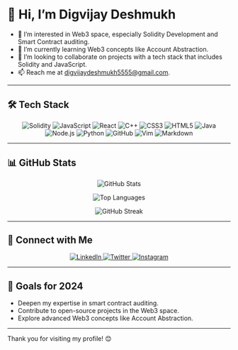 # 👋 Hi, I’m Digvijay Deshmukh

- 👀 I’m interested in Web3 space, especially Solidity Development and Smart Contract auditing.
- 🌱 I’m currently learning Web3 concepts like Account Abstraction.
- 💞️ I’m looking to collaborate on projects with a tech stack that includes Solidity and JavaScript.
- 📫 Reach me at [digvijaydeshmukh5555@gmail.com](mailto:digvijaydeshmukh5555@gmail.com).

---

## 🛠️ Tech Stack

<p align="center">
  <img src="https://img.shields.io/badge/Solidity-363636?style=for-the-badge&logo=solidity&logoColor=white" alt="Solidity" />
  <img src="https://img.shields.io/badge/JavaScript-323330?style=for-the-badge&logo=javascript&logoColor=F7DF1E" alt="JavaScript" />
  <img src="https://img.shields.io/badge/React-20232A?style=for-the-badge&logo=react&logoColor=61DAFB" alt="React" />
  <img src="https://img.shields.io/badge/C++-00599C?style=for-the-badge&logo=cplusplus&logoColor=white" alt="C++" />
  <img src="https://img.shields.io/badge/CSS3-1572B6?style=for-the-badge&logo=css3&logoColor=white" alt="CSS3" />
  <img src="https://img.shields.io/badge/HTML5-E34F26?style=for-the-badge&logo=html5&logoColor=white" alt="HTML5" />
  <img src="https://img.shields.io/badge/Java-007396?style=for-the-badge&logo=java&logoColor=white" alt="Java" />
  <img src="https://img.shields.io/badge/Node.js-339933?style=for-the-badge&logo=nodedotjs&logoColor=white" alt="Node.js" />
  <img src="https://img.shields.io/badge/Python-3776AB?style=for-the-badge&logo=python&logoColor=white" alt="Python" />
  <img src="https://img.shields.io/badge/GitHub-181717?style=for-the-badge&logo=github&logoColor=white" alt="GitHub" />
  <img src="https://img.shields.io/badge/Vim-019733?style=for-the-badge&logo=vim&logoColor=white" alt="Vim" />
  <img src="https://img.shields.io/badge/Markdown-000000?style=for-the-badge&logo=markdown&logoColor=white" alt="Markdown" />
</p>

---

## 📊 GitHub Stats

<p align="center">
  <img src="https://github-readme-stats.vercel.app/api?username=digvijay-555&show_icons=true&theme=radical" alt="GitHub Stats" />
</p>

<p align="center">
  <img src="https://github-readme-stats.vercel.app/api/top-langs/?username=digvijay-555&layout=compact&theme=radical" alt="Top Languages" />
</p>

<p align="center">
  <img src="https://github-readme-streak-stats.herokuapp.com/?user=digvijay-555&theme=radical" alt="GitHub Streak" />
</p>

---

## 🔗 Connect with Me

<p align="center">
  <a href="https://www.linkedin.com/in/digvijay-deshmukh-784624280/" target="_blank">
    <img src="https://img.shields.io/badge/LinkedIn-0A66C2?style=for-the-badge&logo=linkedin&logoColor=white" alt="LinkedIn" />
  </a>
  <a href="https://twitter.com/your-twitter/" target="_blank">
    <img src="https://img.shields.io/badge/Twitter-1DA1F2?style=for-the-badge&logo=twitter&logoColor=white" alt="Twitter" />
  </a>
  <a href="https://x.com/DigvijayDe66185" target="_blank">
    <img src="https://img.shields.io/badge/Instagram-E4405F?style=for-the-badge&logo=instagram&logoColor=white" alt="Instagram" />
  </a>
</p>

---

## 🎯 Goals for 2024

- Deepen my expertise in smart contract auditing.
- Contribute to open-source projects in the Web3 space.
- Explore advanced Web3 concepts like Account Abstraction.

---

Thank you for visiting my profile! 😊
